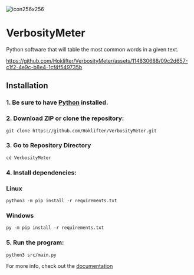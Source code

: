 ![icon256x256](https://github.com/Hoklifter/VerbosityMeter/assets/114830688/1a38f5ae-5be3-4842-b94b-51cc42640b7e)

# VerbosityMeter
Python software that will table the most common words in a given text.


https://github.com/Hoklifter/VerbosityMeter/assets/114830688/09c2d657-c1f2-4e9c-b8e4-1cf4f549735b


## Installation <a name="installation"></a>
### 1. Be sure to have [Python](https://www.python.org/download/releases/) installed.


### 2. Download ZIP or clone the repository:
```
git clone https://github.com/Hoklifter/VerbosityMeter.git
```


### 3. Go to Repository Directory
```
cd VerbosityMeter
```


### 4. Install dependencies:
### Linux
```
python3 -m pip install -r requirements.txt
```
### Windows
```
py -m pip install -r requirements.txt
```



### 5. Run the program:

```
python3 src/main.py
```

For more info, check out the [documentation](https://github.com/Hoklifter/VerbosityMeter/blob/main/docs/user_guide.md)
